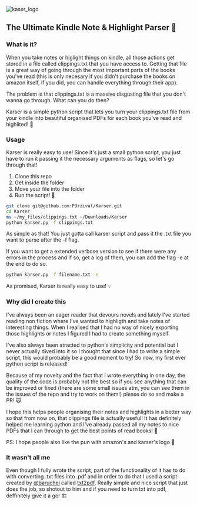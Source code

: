 ![kaser_logo](https://i.imgur.com/Yqw7hNM.png)
## The Ultimate Kindle Note & Highlight Parser 🚀

### What is it?
When you take notes or higlight things on kindle, all those actions get stored in a file called clippings.txt that you have access to. Getting that file is a great way of going through the most important parts of the books you've read (this is only necesary if you didn't purchase the books on amazon itself, if you did, you can handle everything through their app). 

The problem is that clippings.txt is a massive disgusting file that you don't wanna go through. What can you do then?

Karser is a simple python script that lets you turn your clippings.txt file from your kindle into beautiful organised PDFs for each book you've read and highlited! 🤖

### Usage

Karser is really easy to use! Since it's just a small python script, you just have to run it passing it the necessary arguments as flags, so let's go through that!

1. Clone this repo 
2. Get inside the folder
3. Move your file into the folder
4. Run the script! 💖

```sh
git clone git@github.com:P3rzival/Karser.git
cd Karser
mv ~/my_files/clippings.txt ~/Downloads/Karser
python karser.py -f clippings.txt 
```
As simple as that! You just gotta call karser script and pass it the .txt file you want to parse after the -f flag. 

If you want to get a extended verbose version to see if there were any errors in the process and if so, get a log of them, you can add the flag -e at the end to do so.
```sh
python karser.py -f filename.txt -e
```
As promised, Karser is really easy to use! 💡

### Why did I create this
I've always been an eager reader that devours novels and lately I've started reading non fiction where I've wanted to highligth and take notes of interesting things. When I realised that I had no way of nicely exporting those highlights or notes I figured I had to create something myself.

I've also always been atracted to python's simplicity and potential but I never actually dived into it so I thought that since I had to write a simple script, this would probably be a good moment to try! So now, my first ever python script is released!

Because of my novelty and the fact that I wrote everything in one day, the quality of the code is probably not the best so if you see anything that can be improved or fixed (there are some small issues atm, you can see them in the issues of the repo and try to work on them!) please do so and make a PR! 🙀

I hope this helps people organising their notes and highlights in a better way so that from now on, that clippings file is actually useful! It has definitely helped me learning python and I've already passed all my notes to nice PDFs that I can through to get the best points of read books! 💖

PS: I hope people also like the pun with amazon's and karser's logo 🤣

### It wasn't all me
Even though I fully wrote the script, part of the functionality of it has to do with converting .txt files into .pdf and in order to do that I used a script created by [@baruchel](https://github.com/baruchel) called [txt2pdf](https://github.com/baruchel/txt2pdf). Really simple and nice script that just does the job, so shotout to him and if you need to turn txt into pdf, deffinitely give it a go! 🏗️
